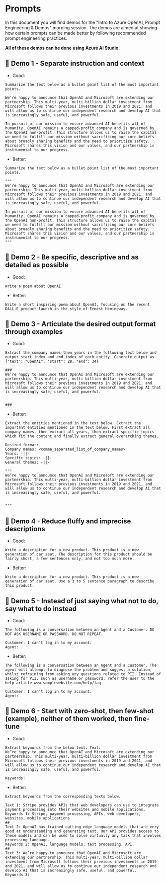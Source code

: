 # Prompts

In this document you will find demos for the "Intro to Azure OpenAI, Prompt Engineering & Demos" morning session. The demos are aimed at showing how certain prompts can be made better by following recommended prompt engineering practices.

**All of these demos can be done using Azure AI Studio.**

## :muscle: Demo 1 - Separate instruction and context

* Good:

```text
Summarize the text below as a bullet point list of the most important points.

We’re happy to announce that OpenAI and Microsoft are extending our partnership. This multi-year, multi-billion dollar investment from Microsoft follows their previous investments in 2019 and 2021, and will allow us to continue our independent research and develop AI that is increasingly safe, useful, and powerful.

In pursuit of our mission to ensure advanced AI benefits all of humanity, OpenAI remains a capped-profit company and is governed by the OpenAI non-profit. This structure allows us to raise the capital we need to fulfill our mission without sacrificing our core beliefs about broadly sharing benefits and the need to prioritize safety. Microsoft shares this vision and our values, and our partnership is instrumental to our progress.
```

* Better:

```text
Summarize the text below as a bullet point list of the most important points.

"""
We’re happy to announce that OpenAI and Microsoft are extending our partnership. This multi-year, multi-billion dollar investment from Microsoft follows their previous investments in 2019 and 2021, and will allow us to continue our independent research and develop AI that is increasingly safe, useful, and powerful.

In pursuit of our mission to ensure advanced AI benefits all of humanity, OpenAI remains a capped-profit company and is governed by the OpenAI non-profit. This structure allows us to raise the capital we need to fulfill our mission without sacrificing our core beliefs about broadly sharing benefits and the need to prioritize safety. Microsoft shares this vision and our values, and our partnership is instrumental to our progress.
"""
```

## :muscle: Demo 2 - Be specific, descriptive and as detailed as possible

* Good:

```text
Write a poem about OpenAI.
```

* Better:

```text
Write a short inspiring poem about OpenAI, focusing on the recent DALL-E product launch in the style of Ernest Hemingway.
```

## :muscle: Demo 3 - Articulate the desired output format through examples

* Good:

```text
Extract the company names then years in the following text below and output start index and end index of each entity. Generate output as {"text": "OpenAI", "start": 28, "end": 34}

###
We’re happy to announce that OpenAI and Microsoft are extending our partnership. This multi-year, multi-billion dollar investment from Microsoft follows their previous investments in 2019 and 2021, and will allow us to continue our independent research and develop AI that is increasingly safe, useful, and powerful.


###
```

* Better:

```text
Extract the entities mentioned in the text below. Extract the important entities mentioned in the text below. First extract all company names, then extract all years, then extract specific topics which fit the content and finally extract general overarching themes.

Desired format:
Company names: <comma_separated_list_of_company_names>
Years: -||-
Specific topics: -||-
General themes: -||-

"""
We’re happy to announce that OpenAI and Microsoft are extending our partnership. This multi-year, multi-billion dollar investment from Microsoft follows their previous investments in 2019 and 2021, and will allow us to continue our independent research and develop AI that is increasingly safe, useful, and powerful.


"""
```

## :muscle: Demo 4 - Reduce fluffy and imprecise descriptions

* Good:

```text
Write a description for a new product. This product is a new generation of car seat. The description for this product should be fairly short, a few sentences only, and not too much more.
```

* Better:

```text
Write a description for a new product. This product is a new generation of car seat. Use a 3 to 5 sentence paragraph to describe this product.
```

## :muscle: Demo 5 - Instead of just saying what not to do, say what to do instead

* Good:

```text
The following is a conversation between an Agent and a Customer. DO NOT ASK USERNAME OR PASSWORD. DO NOT REPEAT.

Customer: I can’t log in to my account.
Agent:
```

* Better:

```text
The following is a conversation between an Agent and a Customer. The agent will attempt to diagnose the problem and suggest a solution, whilst refraining from asking any questions related to PII. Instead of asking for PII, such as username or password, refer the user to the help article www.samplewebsite.com/help/faq

Customer: I can’t log in to my account.
Agent:
```

## :muscle: Demo 6 - Start with zero-shot, then few-shot (example), neither of them worked, then fine-tune

* Good:

```text
Extract keywords from the below text. Text:
We’re happy to announce that OpenAI and Microsoft are extending our partnership. This multi-year, multi-billion dollar investment from Microsoft follows their previous investments in 2019 and 2021, and will allow us to continue our independent research and develop AI that is increasingly safe, useful, and powerful.

Keywords:
```

* Better:

```text
Extract keywords from the corresponding texts below.

Text 1: Stripe provides APIs that web developers can use to integrate payment processing into their websites and mobile applications.
Keywords 1: Stripe, payment processing, APIs, web developers, websites, mobile applications
##
Text 2: OpenAI has trained cutting-edge language models that are very good at understanding and generating text. Our API provides access to these models and can be used to solve virtually any task that involves processing language.
Keywords 2: OpenAI, language models, text processing, API.
##
Text 3: We’re happy to announce that OpenAI and Microsoft are extending our partnership. This multi-year, multi-billion dollar investment from Microsoft follows their previous investments in 2019 and 2021, and will allow us to continue our independent research and develop AI that is increasingly safe, useful, and powerful.
Keywords 3:
```